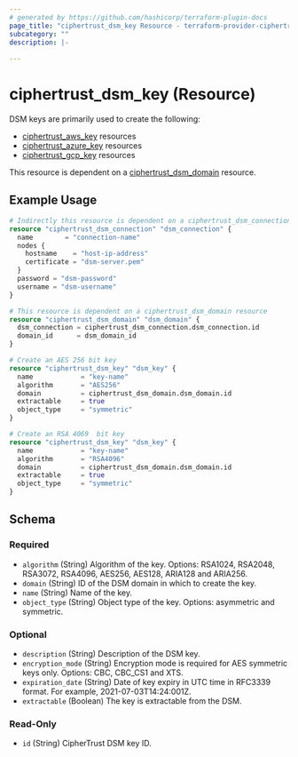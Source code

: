 ```yaml
---
# generated by https://github.com/hashicorp/terraform-plugin-docs
page_title: "ciphertrust_dsm_key Resource - terraform-provider-ciphertrust"
subcategory: ""
description: |-
  
---
```


# ciphertrust_dsm_key (Resource)

DSM keys are primarily used to create the following:
- [ciphertrust_aws_key](https://registry.terraform.io/providers/ThalesGroup/ciphertrust/latest/docs/resources/aws_key) resources
- [ciphertrust_azure_key](https://registry.terraform.io/providers/ThalesGroup/ciphertrust/latest/docs/resources/azure_key) resources
- [ciphertrust_gcp_key](https://registry.terraform.io/providers/ThalesGroup/ciphertrust/latest/docs/resources/gcp_key) resources

This resource is dependent on a [ciphertrust_dsm_domain](https://registry.terraform.io/providers/ThalesGroup/ciphertrust/latest/docs/resources/dsm_domain) resource.


## Example Usage

```terraform
# Indirectly this resource is dependent on a ciphertrust_dsm_connection resource
resource "ciphertrust_dsm_connection" "dsm_connection" {
  name        = "connection-name"
  nodes {
    hostname    = "host-ip-address"
    certificate = "dsm-server.pem"
  }
  password = "dsm-password"
  username = "dsm-username"
}

# This resource is dependent on a ciphertrust_dsm_domain resource
resource "ciphertrust_dsm_domain" "dsm_domain" {
  dsm_connection = ciphertrust_dsm_connection.dsm_connection.id
  domain_id      = dsm_domain_id
}

# Create an AES 256 bit key
resource "ciphertrust_dsm_key" "dsm_key" {
  name            = "key-name"
  algorithm       = "AES256"
  domain          = ciphertrust_dsm_domain.dsm_domain.id
  extractable     = true
  object_type     = "symmetric"
}

# Create an RSA 4069  bit key
resource "ciphertrust_dsm_key" "dsm_key" {
  name            = "key-name"
  algorithm       = "RSA4096"
  domain          = ciphertrust_dsm_domain.dsm_domain.id
  extractable     = true
  object_type     = "symmetric"
}
```

<!-- schema generated by tfplugindocs -->
## Schema

### Required

- `algorithm` (String) Algorithm of the key. Options: RSA1024, RSA2048, RSA3072, RSA4096, AES256, AES128, ARIA128 and ARIA256.
- `domain` (String) ID of the DSM domain in which to create the key.
- `name` (String) Name of the key.
- `object_type` (String) Object type of the key. Options: asymmetric and symmetric.

### Optional

- `description` (String) Description of the DSM key.
- `encryption_mode` (String) Encryption mode is required for AES symmetric keys only. Options: CBC, CBC_CS1 and XTS.
- `expiration_date` (String) Date of key expiry in UTC time in RFC3339 format. For example, 2021-07-03T14:24:001Z.
- `extractable` (Boolean) The key is extractable from the DSM.

### Read-Only

- `id` (String) CipherTrust DSM key ID.


